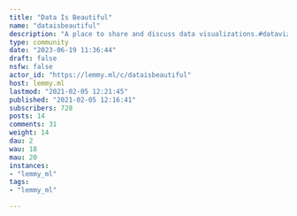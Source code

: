 ```yaml
---
title: "Data Is Beautiful" 
name: "dataisbeautiful"
description: "A place to share and discuss data visualizations.#dataviz"
type: community
date: "2023-06-19 11:36:44"
draft: false
nsfw: false
actor_id: "https://lemmy.ml/c/dataisbeautiful"
host: lemmy.ml
lastmod: "2021-02-05 12:21:45"
published: "2021-02-05 12:16:41"
subscribers: 728
posts: 14
comments: 31
weight: 14
dau: 2
wau: 18
mau: 20
instances:
- "lemmy_ml"
tags: 
- "lemmy_ml"

---
```

